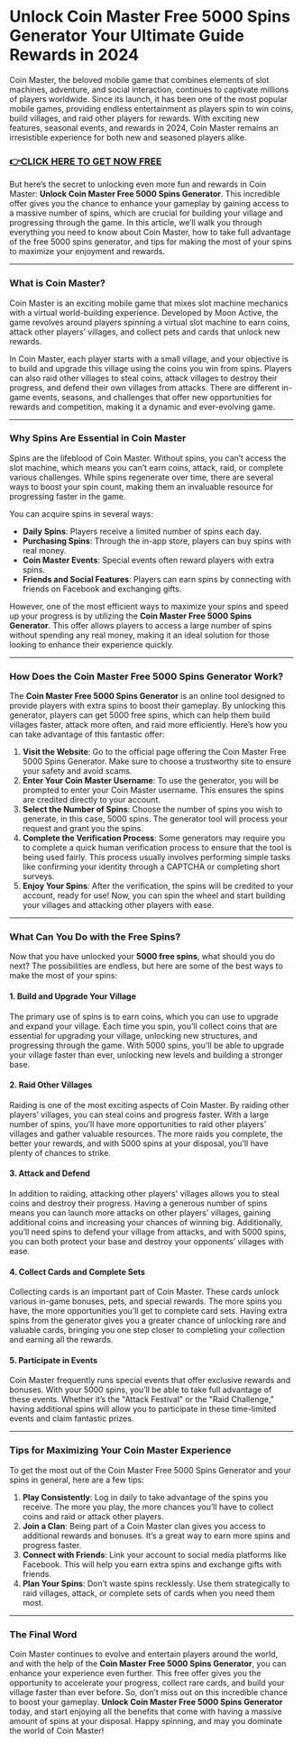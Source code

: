 # Unlock Coin Master Free 5000 Spins Generator Your Ultimate Guide Rewards in 2024

Coin Master, the beloved mobile game that combines elements of slot machines, adventure, and social interaction, continues to captivate millions of players worldwide. Since its launch, it has been one of the most popular mobile games, providing endless entertainment as players spin to win coins, build villages, and raid other players for rewards. With exciting new features, seasonal events, and rewards in 2024, Coin Master remains an irresistible experience for both new and seasoned players alike.

### [👉CLICK HERE TO GET NOW FREE](https://jackmarkjr.github.io/spins/)

But here’s the secret to unlocking even more fun and rewards in Coin Master: **Unlock Coin Master Free 5000 Spins Generator**. This incredible offer gives you the chance to enhance your gameplay by gaining access to a massive number of spins, which are crucial for building your village and progressing through the game. In this article, we’ll walk you through everything you need to know about Coin Master, how to take full advantage of the free 5000 spins generator, and tips for making the most of your spins to maximize your enjoyment and rewards.

---

### **What is Coin Master?**

Coin Master is an exciting mobile game that mixes slot machine mechanics with a virtual world-building experience. Developed by Moon Active, the game revolves around players spinning a virtual slot machine to earn coins, attack other players’ villages, and collect pets and cards that unlock new rewards.

In Coin Master, each player starts with a small village, and your objective is to build and upgrade this village using the coins you win from spins. Players can also raid other villages to steal coins, attack villages to destroy their progress, and defend their own villages from attacks. There are different in-game events, seasons, and challenges that offer new opportunities for rewards and competition, making it a dynamic and ever-evolving game.

---

### **Why Spins Are Essential in Coin Master**

Spins are the lifeblood of Coin Master. Without spins, you can’t access the slot machine, which means you can’t earn coins, attack, raid, or complete various challenges. While spins regenerate over time, there are several ways to boost your spin count, making them an invaluable resource for progressing faster in the game.

You can acquire spins in several ways:
- **Daily Spins**: Players receive a limited number of spins each day.
- **Purchasing Spins**: Through the in-app store, players can buy spins with real money.
- **Coin Master Events**: Special events often reward players with extra spins.
- **Friends and Social Features**: Players can earn spins by connecting with friends on Facebook and exchanging gifts.

However, one of the most efficient ways to maximize your spins and speed up your progress is by utilizing the **Coin Master Free 5000 Spins Generator**. This offer allows players to access a large number of spins without spending any real money, making it an ideal solution for those looking to enhance their experience quickly.

---

### **How Does the Coin Master Free 5000 Spins Generator Work?**

The **Coin Master Free 5000 Spins Generator** is an online tool designed to provide players with extra spins to boost their gameplay. By unlocking this generator, players can get 5000 free spins, which can help them build villages faster, attack more often, and raid more efficiently. Here’s how you can take advantage of this fantastic offer:

1. **Visit the Website**: Go to the official page offering the Coin Master Free 5000 Spins Generator. Make sure to choose a trustworthy site to ensure your safety and avoid scams.
2. **Enter Your Coin Master Username**: To use the generator, you will be prompted to enter your Coin Master username. This ensures the spins are credited directly to your account.
3. **Select the Number of Spins**: Choose the number of spins you wish to generate, in this case, 5000 spins. The generator tool will process your request and grant you the spins.
4. **Complete the Verification Process**: Some generators may require you to complete a quick human verification process to ensure that the tool is being used fairly. This process usually involves performing simple tasks like confirming your identity through a CAPTCHA or completing short surveys.
5. **Enjoy Your Spins**: After the verification, the spins will be credited to your account, ready for use! Now, you can spin the wheel and start building your villages and attacking other players with ease.

---

### **What Can You Do with the Free Spins?**

Now that you have unlocked your **5000 free spins**, what should you do next? The possibilities are endless, but here are some of the best ways to make the most of your spins:

#### **1. Build and Upgrade Your Village**
The primary use of spins is to earn coins, which you can use to upgrade and expand your village. Each time you spin, you’ll collect coins that are essential for upgrading your village, unlocking new structures, and progressing through the game. With 5000 spins, you’ll be able to upgrade your village faster than ever, unlocking new levels and building a stronger base.

#### **2. Raid Other Villages**
Raiding is one of the most exciting aspects of Coin Master. By raiding other players’ villages, you can steal coins and progress faster. With a large number of spins, you’ll have more opportunities to raid other players’ villages and gather valuable resources. The more raids you complete, the better your rewards, and with 5000 spins at your disposal, you’ll have plenty of chances to strike.

#### **3. Attack and Defend**
In addition to raiding, attacking other players' villages allows you to steal coins and destroy their progress. Having a generous number of spins means you can launch more attacks on other players’ villages, gaining additional coins and increasing your chances of winning big. Additionally, you’ll need spins to defend your village from attacks, and with 5000 spins, you can both protect your base and destroy your opponents’ villages with ease.

#### **4. Collect Cards and Complete Sets**
Collecting cards is an important part of Coin Master. These cards unlock various in-game bonuses, pets, and special rewards. The more spins you have, the more opportunities you’ll get to complete card sets. Having extra spins from the generator gives you a greater chance of unlocking rare and valuable cards, bringing you one step closer to completing your collection and earning all the rewards.

#### **5. Participate in Events**
Coin Master frequently runs special events that offer exclusive rewards and bonuses. With your 5000 spins, you’ll be able to take full advantage of these events. Whether it’s the "Attack Festival" or the "Raid Challenge," having additional spins will allow you to participate in these time-limited events and claim fantastic prizes.

---

### **Tips for Maximizing Your Coin Master Experience**

To get the most out of the Coin Master Free 5000 Spins Generator and your spins in general, here are a few tips:

1. **Play Consistently**: Log in daily to take advantage of the spins you receive. The more you play, the more chances you’ll have to collect coins and raid or attack other players.
2. **Join a Clan**: Being part of a Coin Master clan gives you access to additional rewards and bonuses. It’s a great way to earn more spins and progress faster.
3. **Connect with Friends**: Link your account to social media platforms like Facebook. This will help you earn extra spins and exchange gifts with friends.
4. **Plan Your Spins**: Don’t waste spins recklessly. Use them strategically to raid villages, attack, or complete sets of cards when you need them most.

---

### **The Final Word**

Coin Master continues to evolve and entertain players around the world, and with the help of the **Coin Master Free 5000 Spins Generator**, you can enhance your experience even further. This free offer gives you the opportunity to accelerate your progress, collect rare cards, and build your village faster than ever before. So, don’t miss out on this incredible chance to boost your gameplay. **Unlock Coin Master Free 5000 Spins Generator** today, and start enjoying all the benefits that come with having a massive amount of spins at your disposal. Happy spinning, and may you dominate the world of Coin Master!
